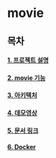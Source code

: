 # movie
## 목차
#### [1. 프로젝트 설명](#about_project)
#### [2. movie 기능](#functions)
#### [3. 아키텍처](#architecture)
#### [4. 데모영상](#demo_video)
#### [5. 문서 링크](#docs_link)
#### [6. Docker](#docker)




